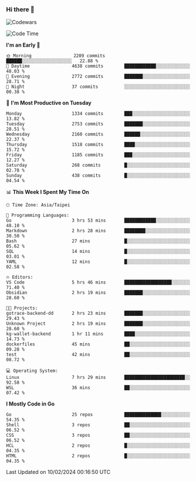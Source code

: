 ### Hi there 👋

![Codewars](https://www.codewars.com/users/omegaatt36/badges/small)

<!--START_SECTION:waka-->
![Code Time](http://img.shields.io/badge/Code%20Time-2%2C159%20hrs%2058%20mins-blue)

**I'm an Early 🐤** 

```text
🌞 Morning                2209 commits        ██████░░░░░░░░░░░░░░░░░░░   22.88 % 
🌆 Daytime                4638 commits        ████████████░░░░░░░░░░░░░   48.03 % 
🌃 Evening                2772 commits        ███████░░░░░░░░░░░░░░░░░░   28.71 % 
🌙 Night                  37 commits          ░░░░░░░░░░░░░░░░░░░░░░░░░   00.38 % 
```
📅 **I'm Most Productive on Tuesday** 

```text
Monday                   1334 commits        ███░░░░░░░░░░░░░░░░░░░░░░   13.82 % 
Tuesday                  2753 commits        ███████░░░░░░░░░░░░░░░░░░   28.51 % 
Wednesday                2160 commits        ██████░░░░░░░░░░░░░░░░░░░   22.37 % 
Thursday                 1518 commits        ████░░░░░░░░░░░░░░░░░░░░░   15.72 % 
Friday                   1185 commits        ███░░░░░░░░░░░░░░░░░░░░░░   12.27 % 
Saturday                 268 commits         █░░░░░░░░░░░░░░░░░░░░░░░░   02.78 % 
Sunday                   438 commits         █░░░░░░░░░░░░░░░░░░░░░░░░   04.54 % 
```


📊 **This Week I Spent My Time On** 

```text
🕑︎ Time Zone: Asia/Taipei

💬 Programming Languages: 
Go                       3 hrs 53 mins       ████████████░░░░░░░░░░░░░   48.10 % 
Markdown                 2 hrs 28 mins       ████████░░░░░░░░░░░░░░░░░   30.50 % 
Bash                     27 mins             █░░░░░░░░░░░░░░░░░░░░░░░░   05.62 % 
SQL                      14 mins             █░░░░░░░░░░░░░░░░░░░░░░░░   03.01 % 
YAML                     12 mins             █░░░░░░░░░░░░░░░░░░░░░░░░   02.58 % 

🔥 Editors: 
VS Code                  5 hrs 46 mins       ██████████████████░░░░░░░   71.40 % 
Obsidian                 2 hrs 19 mins       ███████░░░░░░░░░░░░░░░░░░   28.60 % 

🐱‍💻 Projects: 
gotrace-backend-dd       2 hrs 23 mins       ███████░░░░░░░░░░░░░░░░░░   29.43 % 
Unknown Project          2 hrs 19 mins       ███████░░░░░░░░░░░░░░░░░░   28.60 % 
kg-wallet-backend        1 hr 11 mins        ████░░░░░░░░░░░░░░░░░░░░░   14.73 % 
dockerfiles              45 mins             ██░░░░░░░░░░░░░░░░░░░░░░░   09.28 % 
test                     42 mins             ██░░░░░░░░░░░░░░░░░░░░░░░   08.72 % 

💻 Operating System: 
Linux                    7 hrs 29 mins       ███████████████████████░░   92.58 % 
WSL                      36 mins             ██░░░░░░░░░░░░░░░░░░░░░░░   07.42 % 
```

**I Mostly Code in Go** 

```text
Go                       25 repos            ██████████████░░░░░░░░░░░   54.35 % 
Shell                    3 repos             ██░░░░░░░░░░░░░░░░░░░░░░░   06.52 % 
CSS                      3 repos             ██░░░░░░░░░░░░░░░░░░░░░░░   06.52 % 
HCL                      2 repos             █░░░░░░░░░░░░░░░░░░░░░░░░   04.35 % 
HTML                     2 repos             █░░░░░░░░░░░░░░░░░░░░░░░░   04.35 % 
```




 Last Updated on 10/02/2024 00:16:50 UTC
<!--END_SECTION:waka-->

<!--
**omegaatt36/omegaatt36** is a ✨ _special_ ✨ repository because its `README.md` (this file) appears on your GitHub profile.

Here are some ideas to get you started:

- 🔭 I’m currently working on ...
- 🌱 I’m currently learning ...
- 👯 I’m looking to collaborate on ...
- 🤔 I’m looking for help with ...
- 💬 Ask me about ...
- 📫 How to reach me: ...
- 😄 Pronouns: ...
- ⚡ Fun fact: ...
-->
